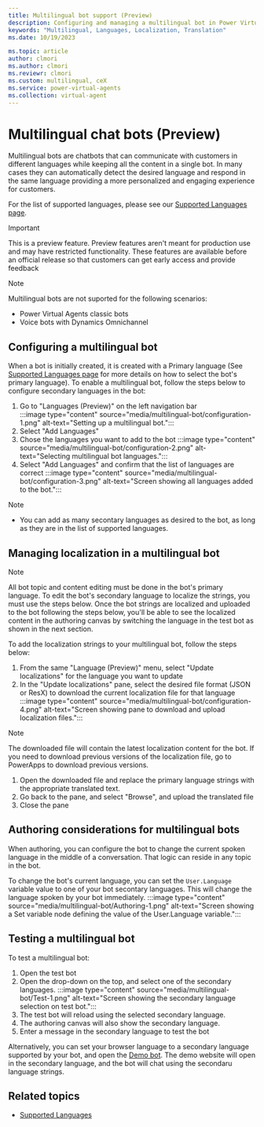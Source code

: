 ```yaml
---
title: Multilingual bot support (Preview)
description: Configuring and managing a multilingual bot in Power Virtual Agents
keywords: "Multilingual, Languages, Localization, Translation"
ms.date: 10/19/2023

ms.topic: article
author: clmori
ms.author: clmori
ms.reviewr: clmori
ms.custom: multilingual, ceX
ms.service: power-virtual-agents
ms.collection: virtual-agent
---
```


# Multilingual chat bots (Preview)

Multilingual bots are chatbots that can communicate with customers in different languages while keeping all the content in a single bot. In many cases they can automatically detect the desired language and respond in the same language providing a more personalized and engaging experience for customers. 

For the list of supported languages, please see our [Supported Languages page](authoring-language-support.md).

> [!IMPORTANT]
> This is a preview feature. Preview features aren't meant for production use and may have restricted functionality. These features are available before an official release so that customers can get early access and provide feedback

> [!NOTE]
> Multilingual bots are not suported for the following scenarios:
> * Power Virtual Agents classic bots
> * Voice bots with Dynamics Omnichannel


## Configuring a multilingual bot
When a bot is initially created, it is created with a Primary language (See [Supported Languages page](authoring-language-support.md) for more details on how to select the bot's primary language). To enable a multilingual bot, follow the steps below to configure secondary languages in the bot:

1. Go to "Languages (Preview)" on the left navigation bar   
  :::image type="content" source="media/multilingual-bot/configuration-1.png" alt-text="Setting up a multilingual bot.":::
1. Select "Add Languages"
1. Chose the languages you want to add to the bot
  :::image type="content" source="media/multilingual-bot/configuration-2.png" alt-text="Selecting multilingual bot languages.":::
1. Select "Add Languages" and confirm that the list of languages are correct
  :::image type="content" source="media/multilingual-bot/configuration-3.png" alt-text="Screen showing all languages added to the bot.":::

> [!NOTE]
> - You can add as many secontary languages as desired to the bot, as long as they are in the list of supported languages.

## Managing localization in a multilingual bot

> [!NOTE]
> All bot topic and content editing must be done in the bot's primary language. To edit the bot's secondary language to localize the strings, you must use the steps below.
> Once the bot strings are localized and uploaded to the bot following the steps below, you'll be able to see the localized content in the authoring canvas by switching the language in the test bot as shown in the next section.

To add the localization strings to your multilingual bot, follow the steps below:

1. From the same "Language (Preview)" menu, select "Update localizations" for the language you want to update
1. In the "Update localizations" pane, select the desired file format (JSON or ResX) to download the current localization file for that language
  :::image type="content" source="media/multilingual-bot/configuration-4.png" alt-text="Screen showing pane to download and upload localization files.":::
> [!NOTE]
> The downloaded file will contain the latest localization content for the bot. If you need to download previous versions of the localization file, go to PowerApps to download previous versions.
1. Open the downloaded file and replace the primary language strings with the appropriate translated text.
1. Go back to the pane, and select "Browse", and upload the translated file
1. Close the pane

## Authoring considerations for multilingual bots

When authoring, you can configure the bot to change the current spoken language in the middle of a conversation. That logic can reside in any topic in the bot.

To change the bot's current language, you can set the ```User.Language``` variable value to one of your bot secontary languages. This will change the language spoken by your bot immediately.
  :::image type="content" source="media/multilingual-bot/Authoring-1.png" alt-text="Screen showing a Set variable node defining the value of the User.Language variable.":::

## Testing a multilingual bot
To test a multilingual bot:

1. Open the test bot
1. Open the drop-down on the top, and select one of the secondary languages.
  :::image type="content" source="media/multilingual-bot/Test-1.png" alt-text="Screen showing the secondary language selection on test bot.":::
1. The test bot will reload using the selected secondary language. 
1. The authoring canvas will also show the secondary language.
1. Enter a message in the secondary language to test the bot

Alternatively, you can set your browser language to a secondary language supported by your bot, and open the [Demo bot](publication-connect-bot-to-web-channels.md?tabs=preview#customize-the-demo-website). The demo website will open in the secondary language, and the bot will chat using the secondaru language strings.


## Related topics
- [Supported Languages](authoring-language-support.md)
